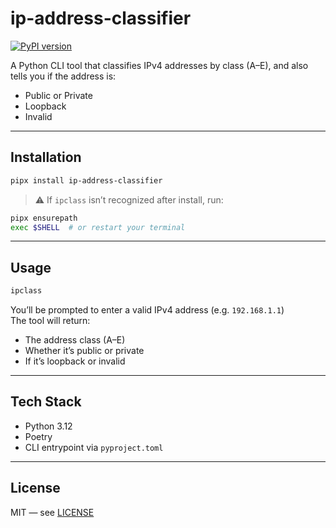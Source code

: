 # ip-address-classifier

[![PyPI version](https://badge.fury.io/py/ip-address-classifier.svg)](https://pypi.org/project/ip-address-classifier/)

A Python CLI tool that classifies IPv4 addresses by class (A–E), and also tells you if the address is:

- Public or Private  
- Loopback  
- Invalid

---

## Installation

```bash
pipx install ip-address-classifier
```

> ⚠️ If `ipclass` isn’t recognized after install, run:

```bash
pipx ensurepath
exec $SHELL  # or restart your terminal
```

---

## Usage

```bash
ipclass
```

You’ll be prompted to enter a valid IPv4 address (e.g. `192.168.1.1`)  
The tool will return:

- The address class (A–E)
- Whether it’s public or private
- If it’s loopback or invalid

---

## Tech Stack

- Python 3.12
- Poetry
- CLI entrypoint via `pyproject.toml`

---

## License

MIT — see [LICENSE](./LICENSE)
